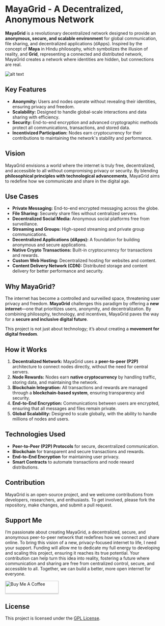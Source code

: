 # MayaGrid - A Decentralized, Anonymous Network

**MayaGrid** is a revolutionary decentralized network designed to provide an **anonymous, secure, and scalable environment** for global communication, file sharing, and decentralized applications (dApps). Inspired by the concept of **Maya** in Hindu philosophy, which symbolizes the illusion of reality, and **Grid**, representing a connected and distributed network, MayaGrid creates a network where identities are hidden, but connections are real.

![alt text](https://github.com/BrahmaBytes/Maya-Lok/blob/main/Lok.png?raw=true)

## Key Features

- **Anonymity:** Users and nodes operate without revealing their identities, ensuring privacy and freedom.
- **Scalability:** Designed to handle global-scale interactions and data sharing with efficiency.
- **Security:** End-to-end encryption and advanced cryptographic methods protect all communications, transactions, and stored data.
- **Incentivized Participation:** Nodes earn cryptocurrency for their contributions to maintaining the network's stability and performance.

## Vision

MayaGrid envisions a world where the internet is truly free, decentralized, and accessible to all without compromising privacy or security. By blending **philosophical principles with technological advancements**, MayaGrid aims to redefine how we communicate and share in the digital age.

## Use Cases

- **Private Messaging:** End-to-end encrypted messaging across the globe.
- **File Sharing:** Securely share files without centralized servers.
- **Decentralized Social Media:** Anonymous social platforms free from surveillance.
- **Streaming and Groups:** High-speed streaming and private group communications.
- **Decentralized Applications (dApps):** A foundation for building anonymous and secure applications.
- **Native Crypto Transactions:** Built-in cryptocurrency for transactions and rewards.
- **Custom Web Hosting:** Decentralized hosting for websites and content.
- **Content Delivery Network (CDN):** Distributed storage and content delivery for better performance and security.

## Why MayaGrid?

The internet has become a controlled and surveilled space, threatening user privacy and freedom. **MayaGrid** challenges this paradigm by offering a **new internet**—one that prioritizes users, anonymity, and decentralization. By combining philosophy, technology, and incentives, MayaGrid paves the way for a **secure and inclusive digital future**.

This project is not just about technology; it’s about creating a **movement for digital freedom**.

## How it Works

1. **Decentralized Network:** MayaGrid uses a **peer-to-peer (P2P)** architecture to connect nodes directly, without the need for central servers.
2. **Node Rewards:** Nodes earn **native cryptocurrency** by handling traffic, storing data, and maintaining the network.
3. **Blockchain Integration:** All transactions and rewards are managed through a **blockchain-based system**, ensuring transparency and security.
4. **End-to-End Encryption:** Communications between users are encrypted, ensuring that all messages and files remain private.
5. **Global Scalability:** Designed to scale globally, with the ability to handle millions of nodes and users.

## Technologies Used

- **Peer-to-Peer (P2P) Protocols** for secure, decentralized communication.
- **Blockchain** for transparent and secure transactions and rewards.
- **End-to-End Encryption** for maintaining user privacy.
- **Smart Contracts** to automate transactions and node reward distributions.

## Contribution

MayaGrid is an open-source project, and we welcome contributions from developers, researchers, and enthusiasts. To get involved, please fork the repository, make changes, and submit a pull request.

## Support Me

I’m passionate about creating MayaGrid, a decentralized, secure, and anonymous peer-to-peer network that redefines how we connect and share online. To bring this vision of a new, privacy-focused internet to life, I need your support. Funding will allow me to dedicate my full energy to developing and scaling this project, ensuring it reaches its true potential. Your contribution can help turn this idea into reality, fostering a future where communication and sharing are free from centralized control, secure, and accessible to all. Together, we can build a better, more open internet for everyone.

<a href="https://www.buymeacoffee.com/brahmabytes" target="_blank"><img src="https://www.buymeacoffee.com/assets/img/custom_images/orange_img.png" alt="Buy Me A Coffee" style="height: 41px !important;width: 174px !important;box-shadow: 0px 3px 2px 0px rgba(190, 190, 190, 0.5) !important;-webkit-box-shadow: 0px 3px 2px 0px rgba(190, 190, 190, 0.5) !important;" ></a>

## License

This project is licensed under the [GPL License](LICENSE).
